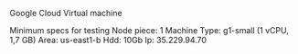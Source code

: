 Google Cloud Virtual machine


Minimum specs for testing
Node piece: 1
Machine Type: g1-small (1 vCPU, 1,7 GB)
Area: us-east1-b
Hdd: 10Gb
Ip: 35.229.94.70

